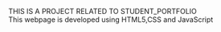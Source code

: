 THIS IS A PROJECT RELATED TO STUDENT_PORTFOLIO
<br>This webpage is developed using HTML5,CSS and JavaScript</br>
